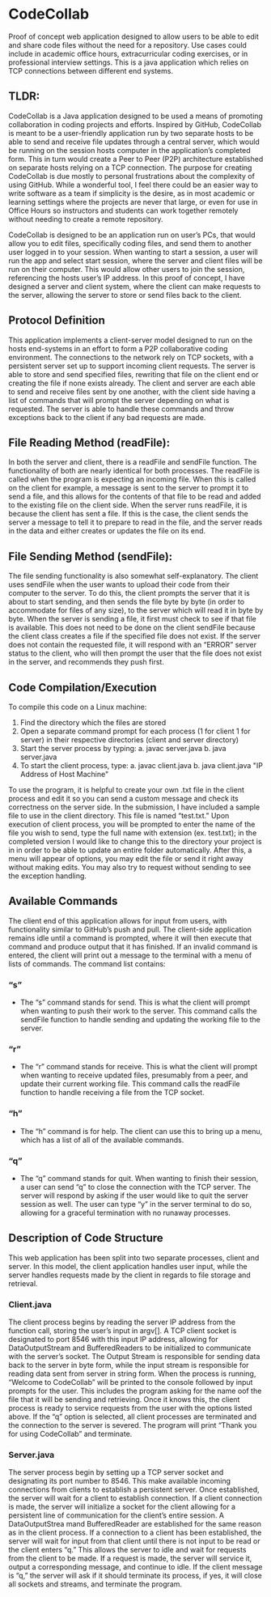 # CodeCollab
Proof of concept web application designed to allow users to be able to edit and share code files without the need for a repository. Use cases could include in academic office hours, extracurricular coding exercises, or in professional interview settings. This is a java application which relies on TCP connections between different end systems.

## TLDR:

CodeCollab is a Java application designed to be used a means of promoting collaboration in coding projects and efforts. Inspired by GitHub, CodeCollab is meant to be a user-friendly application run by two separate hosts to be able to send and receive file updates through a central server, which would be running on the session hosts computer in the application’s completed form. This in turn would create a Peer to Peer (P2P) architecture established on separate hosts relying on a TCP connection.  The purpose for creating CodeCollab is due mostly to personal frustrations about the complexity of using GitHub. While a wonderful tool, I feel there could be an easier way to write software as a team if simplicity is the desire, as in most academic or learning settings where the projects are never that large, or even for use in Office Hours so instructors and students can work together remotely without needing to create a remote repository. 
 
CodeCollab is designed to be an application run on user’s PCs, that would allow you to edit files, specifically coding files, and send them to another user logged in to your session. When wanting to start a session, a user will run the app and select start session, where the server and client files will be run on their computer. This would allow other users to join the session, referencing the hosts user’s IP address. In this proof of concept, I have designed a server and client system, where the client can make requests to the server, allowing the server to store or send files back to the client.


## Protocol Definition

This application implements a client-server model designed to run on the hosts end-systems in an effort to form a P2P collaborative coding environment. The connections to the network rely on TCP sockets, with a persistent server set up to support incoming client requests. The server is able to store and send specified files, rewriting that file on the client end or creating the file if none exists already. The client and server are each able to send and receive files sent by one another, with the client side having a list of commands that will prompt the server depending on what is requested. The server is able to handle these commands and throw exceptions back to the client if any bad requests are made. 

## File Reading Method (readFile):

In both the server and client, there is a readFile and sendFile function. The functionality of both are nearly identical for both processes. The readFile is called when the program is expecting an incoming file. When this is called on the client for example, a message is sent to the server to prompt it to send a file, and this allows for the contents of that file to be read and added to the existing file on the client side. When the server runs readFile, it is because the client has sent a file. If this is the case, the client sends the server a message to tell it to prepare to read in the file, and the server reads in the data and either creates or updates the file on its end.

## File Sending Method (sendFile):

The file sending functionality is also somewhat self-explanatory. The client uses sendFile when the user wants to upload their code from their computer to the server. To do this, the client prompts the server that it is about to start sending, and then sends the file byte by byte (in order to accommodate for files of any size), to the server which will read it in byte by byte. When the server is sending a file, it first must check to see if that file is available. This does not need to be done on the client sendFile because the client class creates a file if the specified file does not exist. If the server does not contain the requested file, it will respond with an “ERROR” server status to the client, who will then prompt the user that the file does not exist in the server, and recommends they push first.

## Code Compilation/Execution

To compile this code on a Linux machine:

1.	Find the directory which the files are stored
2.	Open a separate command prompt for each process (1 for client 1 for server) in their respective directories (client and server directory)
3.	Start the server process by typing:	
	a. javac server.java
	b. java server.java
4.	To start the client process, type:
	a. javac client.java
	b. java client.java "IP Address of Host Machine"

To use the program, it is helpful to create your own .txt file in the client process and edit it so you can send a custom message and check its correctness on the server side. In the submission, I have included a sample file to use in the client directory. This file is named “test.txt.” Upon execution of client process, you will be prompted to enter the name of the file you wish to send, type the full name with extension (ex. test.txt); in the completed version I would like to change this to the directory your project is in in order to be able to update an entire folder automatically. After this, a menu will appear of options, you may edit the file or send it right away without making edits. You may also try to request without sending to see the exception handling. 

## Available Commands

The client end of this application allows for input from users, with functionality similar to GitHub’s push and pull. The client-side application remains idle until a command is prompted, where it will then execute that command and produce output that it has finished. If an invalid command is entered, the client will print out a message to the terminal with a menu of lists of commands. The command list contains:

### “s”
 
- The “s” command stands for send. This is what the client will prompt when wanting to push their work to the server. This command calls the sendFile function to handle sending and updating the working file to the server.

### “r”
 
- The “r” command stands for receive. This is what the client will prompt when wanting to receive updated files, presumably from a peer, and update their current working file. This command calls the readFile function to handle receiving a file from the TCP socket.

### “h”
 
- The “h” command is for help. The client can use this to bring up a menu, which has a list of all of the available commands.

### “q”
 
- The “q” command stands for quit. When wanting to finish their session, a user can send “q” to close the connection with the TCP server. The server will respond by asking if the user would like to quit the server session as well. The user can type “y” in the server terminal to do so, allowing for a graceful termination with no runaway processes.

## Description of Code Structure

This web application has been split into two separate processes, client and server. In this model, the client application handles user input, while the server handles requests made by the client in regards to file storage and retrieval.

### Client.java

The client process begins by reading the server IP address from the function call, storing the user’s input in argv[]. A TCP client socket is designated to port 8546 with this input IP address, allowing for DataOutputStream and BufferedReaders to be initialized to communicate with the server’s socket. The Output Stream is responsible for sending data back to the server in byte form, while the input stream is responsible for reading data sent from server in string form. When the process is running, “Welcome to CodeCollab” will be printed to the console followed by input prompts for the user. This includes the program asking for the name oof the file that it will be sending and retrieving. Once it knows this, the client process is ready to service requests from the user with the options listed above. If the “q” option is selected, all client processes are terminated and the connection to the server is severed. The program will print “Thank you for using CodeCollab” and terminate.

### Server.java

The server process begin by setting up a TCP server socket and designating its port number to 8546. This make available incoming connections from clients to establish a persistent server. Once established, the server will wait for a client to establish connection. If a client connection is made, the server will initialize a socket for the client allowing for a persistent line of communication for the client’s entire session. A DataOutputStrea mand BufferedReader are established for the same reason as in the client process. If a connection to a client has been established, the server will wait for input from that client until there is not input to be read or the client enters “q.” This allows the server to idle and wait for requests from the client to be made. If a request is made, the server will service it, output a corresponding message, and continue to idle. If the client message is “q,” the server will ask if it should terminate its process, if yes, it will close all sockets and streams, and terminate the program. 
